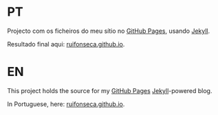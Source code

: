 PT
=====

Projecto com os ficheiros do meu sítio no [GitHub Pages](http://pages.github.com/),
usando [Jekyll](http://jekyllrb.com/).

Resultado final aqui: [ruifonseca.github.io](http://ruifonseca.github.io).

EN
======

This project holds the source for my [GitHub Pages](http://pages.github.com/) 
[Jekyll](http://jekyllrb.com/)-powered blog.

In Portuguese, here: [ruifonseca.github.io](http://ruifonseca.github.io).


